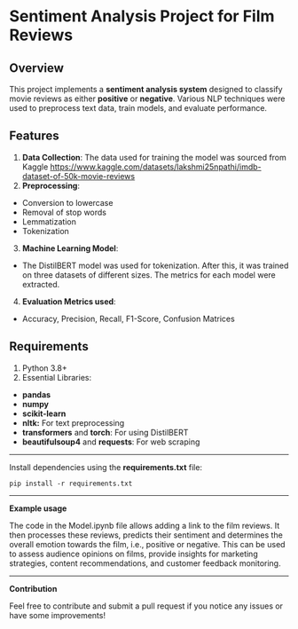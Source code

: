 # Sentiment Analysis Project for Film Reviews

## Overview

This project implements a **sentiment analysis system** designed to classify movie reviews as either **positive** or **negative**. Various NLP techniques were used to preprocess text data, train models, and evaluate performance.


## Features

1.   **Data Collection**: The data used for training the model was sourced from Kaggle <https://www.kaggle.com/datasets/lakshmi25npathi/imdb-dataset-of-50k-movie-reviews>
2.   **Preprocessing**:

-   Conversion to lowercase
-   Removal of stop words
-   Lemmatization
-   Tokenization

3.   **Machine Learning Model**:

-   The DistilBERT model was used for tokenization. After this, it was trained on three datasets of different sizes. The metrics for each model were extracted.

4.   **Evaluation Metrics used**:

-   Accuracy, Precision, Recall, F1-Score, Confusion Matrices


## Requirements

1.   Python 3.8+
2.  Essential Libraries:

-   **pandas**
-   **numpy**
-   **scikit-learn**
-   **nltk:** For text preprocessing
-   **transformers** and **torch**: For using DistilBERT
-   **beautifulsoup4** and **requests**: For web scraping

---
Install dependencies using the **requirements.txt** file:
```
pip install -r requirements.txt
```
---
**Example usage**

The code in the Model.ipynb file allows adding a link to the film reviews. It then processes these reviews, predicts their sentiment and determines the overall emotion towards the film, i.e., positive or negative. This can be used to assess audience opinions on films, provide insights for marketing strategies, content recommendations, and customer feedback monitoring.

* * * * *

**Contribution**

Feel free to contribute and submit a pull request if you notice any issues or have some improvements!
